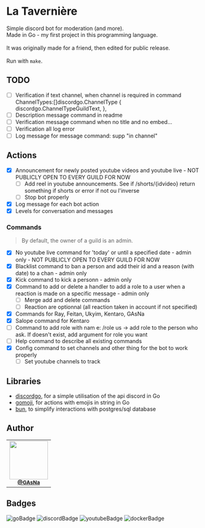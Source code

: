 # La Tavernière

Simple discord bot for moderation (and more).
<br />
Made in Go - my first project in this programming language.
<br /><br />
It was originally made for a friend, then edited for public release.
<br /><br />
Run with ```make```.

## TODO
- [ ]  Verification if text channel, when channel is required in command
        ChannelTypes:[]discordgo.ChannelType {
            discordgo.ChannelTypeGuildText,
        },
- [ ]  Description message command in readme
- [ ]  Verification message command when no title and no embed...
- [ ]  Verification all log error
- [ ]  Log message for message command: supp "in channel"

## Actions

- [x]  Announcement for newly posted youtube videos and youtube live - NOT PUBLICLY OPEN TO EVERY GUILD FOR NOW
    - [ ]  Add reel in youtube announcements. See if /shorts/{idvideo} return something if shorts or error if not ou l'inverse
    - [ ]  Stop bot properly
- [x]  Log message for each bot action
- [x]  Levels for conversation and messages

### Commands
>By default, the owner of a guild is an admin.

- [x]  No youtube live command for 'today' or until a specified date - admin only - NOT PUBLICLY OPEN TO EVERY GUILD FOR NOW
- [x]  Blacklist command to ban a person and add their id and a reason (with date) to a chan - admin only
- [x]  Kick command to kick a personn - admin only
- [x]  Command to add or delete a handler to add a role to a user when a reaction is made on a specific message - admin only
    - [ ] Merge add and delete commands
    - [ ] Reaction are optionnal (all reaction taken in account if not specified)
- [x]  Commands for Ray, Feitan, Ukyim, Kentaro, GAsNa
- [x]  Salope command for Kentaro
- [ ]  Command to add role with nam e: /role us -> add role to the person who ask. If doesn't exist, add argument for role you want
- [ ]  Help command to describe all existing commands
- [x]  Config command to set channels and other thing for the bot to work properly
    - [ ]  Set youtube channels to track

## Libraries
-  [discordgo](https://github.com/bwmarrin/discordgo), for a simple utilisation of the api discord in Go
-  [gomoji](https://github.com/forPelevin/gomoji), for actions with emojis in string in Go
-  [bun](https://github.com/uptrace/bun), to simplify interactions with postgres/sql database

## Author
<table>
  <tr>
    <td align="center">
      <a href="https://github.com/GAsNA">
        <img src="https://avatars.githubusercontent.com/u/58465901?v=4" width="100px;" alt=""/>
      </a>
      <br />
      <sub>
        <a href="https://github.com/GAsNA">
          <b>@GAsNa</b>
        </a>
        <br />
      </sub>
    </td>
  </tr>
</table>

## Badges
![goBadge](https://img.shields.io/badge/Go-00ADD8?style=for-the-badge&logo=go&logoColor=white)
![discordBadge](https://img.shields.io/badge/Discord-5865F2?style=for-the-badge&logo=discord&logoColor=white)
![youtubeBadge](https://img.shields.io/badge/YouTube-FF0000?style=for-the-badge&logo=youtube&logoColor=white)
![dockerBadge](https://img.shields.io/badge/Docker-2CA5E0?style=for-the-badge&logo=docker&logoColor=white)
